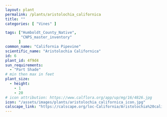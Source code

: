 ```yaml
---
layout: plant                                                              
permalink: /plants/aristolochia_californica
title: ""
categories: [ "Vines" ]

tags: ["Humboldt_County_Native",
       "CNPS_master_inventory"
      ]
common_name: "California Pipevine"
scientific_name: "Aristolochia Californica"
id: 6
plant_id: 4f9d4
sun_requirements:
  - "Part Shade"
# min then max in feet
plant_size:
  - height: 
    - 1
    - 20
# icon attribution: https://www.calflora.org/app/up/mg/16/4826.jpg 
icon: "/assets/images/plants/aristolochia_californica_icon.jpg"
calscape_link: "https://calscape.org/loc-California/Aristolochia%20californica(%20)"
---
```


